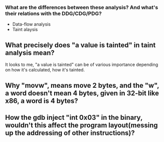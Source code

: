 ### What are the differences between these analysis? And what's their relations with the DDG/CDG/PDG?
- Data-flow analysis
- Taint alaysis
## What precisely does "a value is tainted" in taint analysis mean?
It looks to me, "a value  is tainted" can be of various importance depending on how it's calculated, how it's tainted.
## Why "movw", means move 2 bytes, and the "w", a word doesn't mean 4 bytes, given in 32-bit like x86,  a word is 4 bytes?

## How the gdb inject "int 0x03" in the binary, wouldn't this affect the program layout(messing up the addressing of other instructions)?
